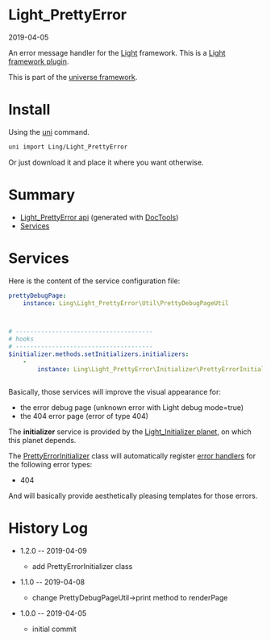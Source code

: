 Light_PrettyError
===========
2019-04-05



An error message handler for the [Light](https://github.com/lingtalfi/Light) framework.
This is a [Light framework plugin](https://github.com/lingtalfi/Light/blob/master/doc/pages/plugin.md).


This is part of the [universe framework](https://github.com/karayabin/universe-snapshot).




Install
==========
Using the [uni](https://github.com/lingtalfi/universe-naive-importer) command.
```bash
uni import Ling/Light_PrettyError
```

Or just download it and place it where you want otherwise.






Summary
===========
- [Light_PrettyError api](https://github.com/lingtalfi/Light_PrettyError/blob/master/doc/api/Ling/Light_PrettyError.md) (generated with [DocTools](https://github.com/lingtalfi/DocTools))
- [Services](#services)



Services
=========

Here is the content of the service configuration file:

```yaml
prettyDebugPage:
    instance: Ling\Light_PrettyError\Util\PrettyDebugPageUtil



# --------------------------------------
# hooks
# --------------------------------------
$initializer.methods.setInitializers.initializers:
    -
        instance: Ling\Light_PrettyError\Initializer\PrettyErrorInitializer



```

Basically, those services will improve the visual appearance for:

- the error debug page (unknown error with Light debug mode=true)
- the 404 error page (error of type 404)


The **initializer** service is provided by the [Light_Initializer planet](https://github.com/lingtalfi/Light_Initializer), on which this planet depends.


The [PrettyErrorInitializer](https://github.com/lingtalfi/Light_PrettyError/blob/master/doc/api/Ling/Light_PrettyError/Initializer/PrettyErrorInitializer.md) class will
automatically register [error handlers](https://github.com/lingtalfi/Light/blob/master/doc/api/Ling/Light/Core/Light.md#error-handlers) for the following error types:

- 404

And will basically provide aesthetically pleasing templates for those errors.
 






History Log
=============
    
- 1.2.0 -- 2019-04-09

    - add PrettyErrorInitializer class
    
- 1.1.0 -- 2019-04-08

    - change PrettyDebugPageUtil->print method to renderPage
    
- 1.0.0 -- 2019-04-05

    - initial commit